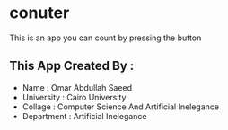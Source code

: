 # conuter

This is an app you can count by pressing the button

## This App Created By :
* Name : Omar Abdullah Saeed 
* University : Cairo University
* Collage : Computer Science And Artificial Inelegance
* Department : Artificial Inelegance 
